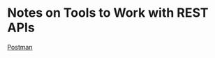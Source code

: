 # Notes on Tools to Work with REST APIs

[Postman](https://github.com/kkumykova/working-with-rest-apis/blob/main/postman.md)
